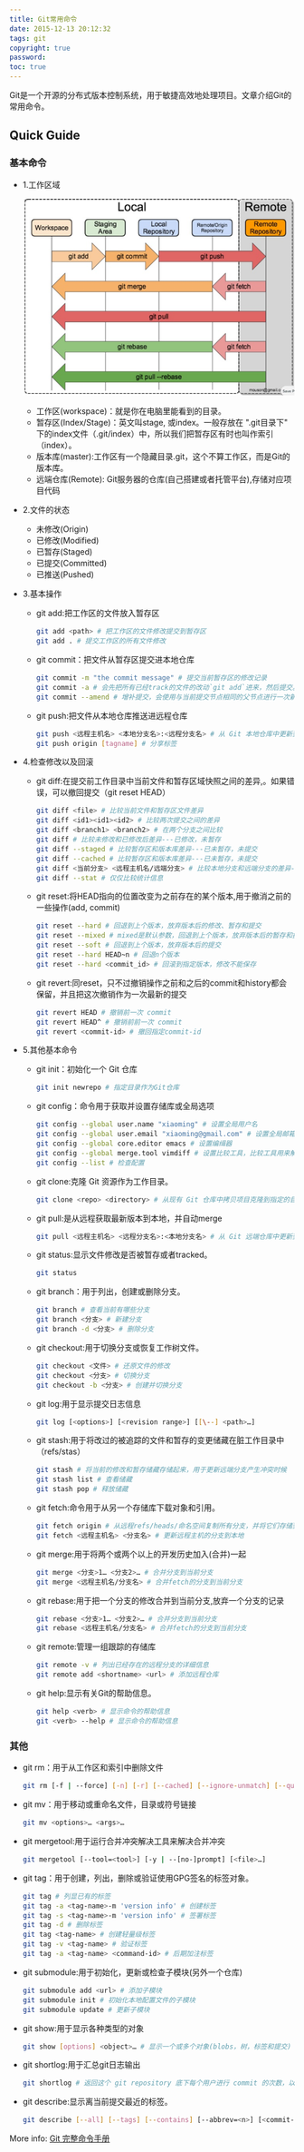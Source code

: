 ```yaml
---
title: Git常用命令
date: 2015-12-13 20:12:32
tags: git
copyright: true
password:
toc: true
---
```


Git是一个开源的分布式版本控制系统，用于敏捷高效地处理项目。文章介绍Git的常用命令。
<!--more-->
## Quick Guide

### 基本命令
* 1.工作区域

    ![](/image/Git常用命令_001.jpg)
    - 工作区(workspace)：就是你在电脑里能看到的目录。
    - 暂存区(Index/Stage)：英文叫stage, 或index。一般存放在 ".git目录下" 下的index文件（.git/index）中，所以我们把暂存区有时也叫作索引（index）。
    - 版本库(master):工作区有一个隐藏目录.git，这个不算工作区，而是Git的版本库。
    - 远端仓库(Remote): Git服务器的仓库(自己搭建或者托管平台),存储对应项目代码

* 2.文件的状态
    - 未修改(Origin)
    - 已修改(Modified)
    - 已暂存(Staged)
    - 已提交(Committed)
    - 已推送(Pushed)

* 3.基本操作

    - git add:把工作区的文件放入暂存区

        ```bash
        git add <path> # 把工作区的文件修改提交到暂存区
        git add . # 提交工作区的所有文件修改
        ```

    - git commit：把文件从暂存区提交进本地仓库

        ```bash
        git commit -m "the commit message" # 提交当前暂存区的修改记录
        git commit -a # 会先把所有已经track的文件的改动`git add`进来，然后提交。
        git commit --amend # 增补提交，会使用与当前提交节点相同的父节点进行一次新的提交，旧的提交将会被取消。
        ```

    - git push:把文件从本地仓库推送进远程仓库

        ```bash
        git push <远程主机名> <本地分支名>:<远程分支名> # 从 Git 本地仓库中更新到远端仓库
        git push origin [tagname] # 分享标签
        ```

* 4.检查修改以及回滚

    - git diff:在提交前工作目录中当前文件和暂存区域快照之间的差异,。如果错误，可以撤回提交（git reset HEAD）

        ```bash
        git diff <file> # 比较当前文件和暂存区文件差异
        git diff <id1><id1><id2> # 比较两次提交之间的差异
        git diff <branch1> <branch2> # 在两个分支之间比较
        git diff # 比较未修改和已修改后差异---已修改，未暂存
        git diff --staged # 比较暂存区和版本库差异---已未暂存，未提交
        git diff --cached # 比较暂存区和版本库差异---已未暂存，未提交
        git diff <当前分支> <远程主机名/远端分支> # 比较本地分支和远端分支的差异---已提交，未推送
        git diff --stat # 仅仅比较统计信息
        ```

    - git reset:将HEAD指向的位置改变为之前存在的某个版本,用于撤消之前的一些操作(add, commit)

        ```bash
        git reset --hard # 回退到上个版本，放弃版本后的修改、暂存和提交
        git reset --mixed # mixed是默认参数，回退到上个版本，放弃版本后的暂存和提交
        git reset --soft # 回退到上个版本，放弃版本后的提交
        git reset --hard HEAD~n # 回退n个版本
        git reset --hard <commit_id> # 回滚到指定版本，修改不能保存
        ```
    - git revert:同reset，只不过撤销操作之前和之后的commit和history都会保留，并且把这次撤销作为一次最新的提交

        ```bash
        git revert HEAD # 撤销前一次 commit
        git revert HEAD^ # 撤销前前一次 commit
        git revert <commit-id> # 撤回指定commit-id
        ```

* 5.其他基本命令

    - git init：初始化一个 Git 仓库

        ```bash
        git init newrepo # 指定目录作为Git仓库
        ```

    - git config：命令用于获取并设置存储库或全局选项

        ```bash
        git config --global user.name "xiaoming" # 设置全局用户名
        git config --global user.email "xiaoming@gmail.com" # 设置全局邮箱
        git config --global core.editor emacs # 设置编缉器
        git config --global merge.tool vimdiff # 设置比较工具，比较工具用来解决合并时的冲突
        git config --list # 检查配置
        ```

    - git clone:克隆 Git 资源作为工作目录。

        ```bash
        git clone <repo> <directory> # 从现有 Git 仓库中拷贝项目克隆到指定的目录
        ```

    - git pull:是从远程获取最新版本到本地，并自动merge

        ```bash
        git pull <远程主机名> <远程分支名>:<本地分支名> # 从 Git 远端仓库中更新到本地仓库
        ```

    - git status:显示文件修改是否被暂存或者tracked。

        ```bash
        git status
        ```

    - git branch：用于列出，创建或删除分支。

        ```bash
        git branch # 查看当前有哪些分支
        git branch <分支> # 新建分支
        git branch -d <分支> # 删除分支
        ```

    - git checkout:用于切换分支或恢复工作树文件。

        ```bash
        git checkout <文件> # 还原文件的修改
        git checkout <分支> # 切换分支
        git checkout -b <分支> # 创建并切换分支
        ```

    - git log:用于显示提交日志信息

        ```bash
        git log [<options>] [<revision range>] [[\--] <path>…]
        ```

    - git stash:用于将改过的被追踪的文件和暂存的变更储藏在脏工作目录中（refs/stas）

        ```bash
        git stash # 将当前的修改和暂存储藏存储起来，用于更新远端分支产生冲突时候
        git stash list # 查看储藏
        git stash pop # 释放储藏
        ```

    - git fetch:命令用于从另一个存储库下载对象和引用。

        ```bash
        git fetch origin # 从远程refs/heads/命名空间复制所有分支，并将它们存储到本地的refs/remotes/origin/命名空间中
        git fetch <远程主机名> <分支名> # 更新远程主机的分支到本地
        ```

    - git merge:用于将两个或两个以上的开发历史加入(合并)一起

        ```bash
        git merge <分支>1… <分支2>… # 合并分支到当前分支
        git merge <远程主机名/分支名> # 合并fetch的分支到当前分支
        ```

    - git rebase:用于把一个分支的修改合并到当前分支,放弃一个分支的记录

        ```bash
        git rebase <分支>1… <分支2>… # 合并分支到当前分支
        git rebase <远程主机名/分支名> # 合并fetch的分支到当前分支
        ```

    - git remote:管理一组跟踪的存储库

        ```bash
        git remote -v # 列出已经存在的远程分支的详细信息
        git remote add <shortname> <url> # 添加远程仓库
        ```

    - git help:显示有关Git的帮助信息。

        ```bash
        git help <verb> # 显示命令的帮助信息
        git <verb> --help # 显示命令的帮助信息
        ```


### 其他

* git rm：用于从工作区和索引中删除文件

    ```bash
    git rm [-f | --force] [-n] [-r] [--cached] [--ignore-unmatch] [--quiet] [--] <file>…
    ```

* git mv：用于移动或重命名文件，目录或符号链接

    ```bash
    git mv <options>… <args>…
    ```

* git mergetool:用于运行合并冲突解决工具来解决合并冲突

    ```bash
    git mergetool [--tool=<tool>] [-y | --[no-]prompt] [<file>…]
    ```

* git tag：用于创建，列出，删除或验证使用GPG签名的标签对象。

    ```bash
    git tag # 列显已有的标签
    git tag -a <tag-name>-m 'version info' # 创建标签
    git tag -s <tag-name>-m 'version info' # 签署标签
    git tag -d # 删除标签
    git tag <tag-name> # 创建轻量级标签
    git tag -v <tag-name> # 验证标签
    git tag -a <tag-name> <command-id> # 后期加注标签
    ```

* git submodule:用于初始化，更新或检查子模块(另外一个仓库)

    ```bash
    git submodule add <url> # 添加子模块
    git submodule init # 初始化本地配置文件的子模块
    git submodule update # 更新子模块
    ```

* git show:用于显示各种类型的对象

    ```bash
    git show [options] <object>…​ # 显示一个或多个对象(blobs，树，标签和提交)
    ```

* git shortlog:用于汇总git日志输出

    ```bash
    git shortlog # 返回这个 git repository 底下每个用户进行 commit 的次数，以及每次 commit 的注释
    ```

* git describe:显示离当前提交最近的标签。

    ```bash
    git describe [--all] [--tags] [--contains] [--abbrev=<n>] [<commit-ish>…​]
    ```


More info: [Git 完整命令手册](https://git-scm.com/docs)
